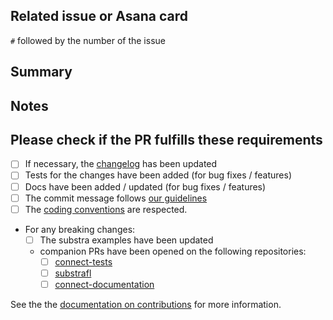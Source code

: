 ## Related issue or Asana card

`#` followed by the number of the issue

## Summary

## Notes

## Please check if the PR fulfills these requirements

- [ ] If necessary, the [changelog](https://github.com/owkin/substra/blob/main/CHANGELOG.md) has been updated
- [ ] Tests for the changes have been added (for bug fixes / features)
- [ ] Docs have been added / updated (for bug fixes / features)
- [ ] The commit message follows [our guidelines](https://github.com/owkin/tech-team/blob/main/CONTRIBUTING.md#commit-message)
- [ ] The [coding conventions](https://github.com/owkin/tech-team/blob/main/CONTRIBUTING.md#coding-guidelines) are respected.
- For any breaking changes:
    - [ ] The substra examples have been updated
    - companion PRs have been opened on the following repositories:
        - [ ] [connect-tests](https://github.com/owkin/substra)
        - [ ] [substrafl](https://github.com/owkin/connectlib)
        - [ ] [connect-documentation](https://github.com/owkin/connect-documentation)

See the the [documentation on contributions](https://github.com/owkin/tech-team/blob/main/CONTRIBUTING.md#contributing-to-owkins-software) for more information.

